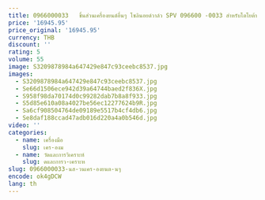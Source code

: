 ```yaml
---
title: 0966000033   ชิ้นส่วนเครื่องยนต์อื่นๆ โซลินอยด์วาล์ว SPV 096600 -0033 สําหรับโตโยต้า 1KZ Hliux Land Cruiser Prad
price: '16945.95'
price_original: '16945.95'
currency: THB
discount: ''
rating: 5
volume: 55
image: S3209878984a647429e847c93ceebc8537.jpg
images:
  - S3209878984a647429e847c93ceebc8537.jpg
  - Se66d1506ece942d39a64744baed2f836X.jpg
  - S958f98da70174d0c99282dab7b8a8f933.jpg
  - S5d85e610a08a4027be56ec12277624b9R.jpg
  - Sa6cf908504764de09189e5517b4cf4db6.jpg
  - Se8daf188ccad47adb016d220a4a0b546d.jpg
video: ''
categories:
  - name: เครื่องมือ
    slug: เคร-องม
  - name: วัดและการวิเคราะห์
    slug: ดและการว-เคราะห
slug: 0966000033-นส-วนเคร-องยนต-นๆ
encode: ok4gDCW
lang: th
---
```

  